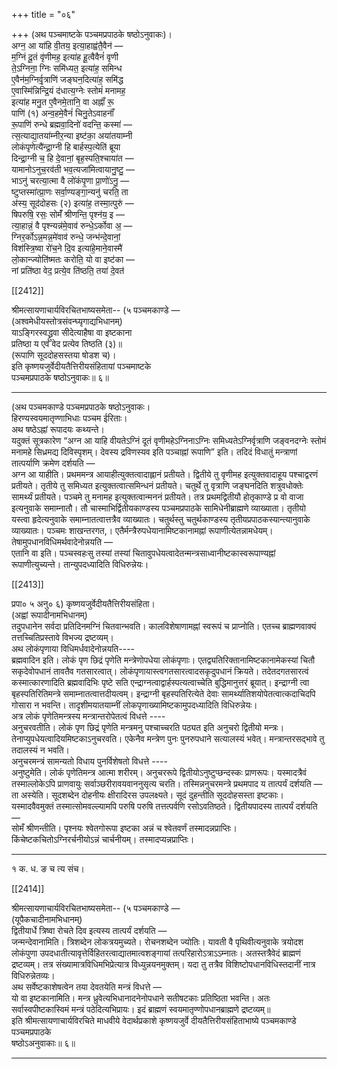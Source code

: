 +++
title = "०६"

+++
(अथ पञ्चमाष्टके पञ्चमप्रपाठके षष्ठोऽनुवाकः)।  
अग्न॒ आ या॑हि वी॒तय॒ इत्या॒हाह्व॑तै॒वैन॑ —  
म॒ग्निं दू॒तं वृ॑णीमह॒ इत्या॑ह हू॒त्वैवैनं॑ वृणी  
ते॒ऽग्निना॒ ग्निः समि॑ध्यत॒ इत्या॑ह॒ समिन्ध  
ए॒वैन॑म॒ग्निर्वृ॒त्राणि॑ जङ्घन॒दित्या॑ह॒ समि॑द्ध  
ए॒वास्मि॑न्निन्द्रि॒यं द॑धात्य॒ग्नेः स्तोमं॑ मनामह॒  
इत्या॑ह मनु॒त ए॒वैनमे॒तानि॒ वा अह्नाँ॑ रू॒  
पाणि॑ (१) अन्व॒हमे॒वैनं॑ चिनु॒तेऽवाहनाँ॑  
रू॒पाणि॑ रुन्धे ब्रह्मवा॒दिनो॑ वदन्ति॒ कस्मा॑ —  
त्स॒त्याद्या॒तया॑म्नीर॒न्या इष्ट॑का॒ अया॑तयाम्नी  
लोकंपृणेत्यै॑न्द्रा॒ग्नी हि बार्हस्प॒त्येति॑ ब्रूया  
दिन्द्रा॒ग्नी च॒ हि दे॒वानां॒ बृह॒स्पति॒श्चाया॑त —  
यामानोऽनुच॒रव॑ती भव॒त्यजा॑मित्वायानु॒ष्टु॒ —  
भाऽनु॑ चरत्या॒त्मा वै लो॑कंपृ॒णा प्रा॒णो॑ऽनु॒ —  
ष्टुप्तस्मा॑त्प्रा॒णः सर्वा॒ण्यङ्गा॒न्यनु॑ चरति॒ ता  
अ॑स्य॒ सूद॑दोहसः (२) इत्या॑ह॒ तस्मा॒त्पुरु॑ —  
षिपरुषि॒ रसः॒ सोमँ॑ श्रीणन्ति॒ पृश्न॑य॒ इ —  
त्या॒हान्नं॒ वै पृश्न्यन्न॑मे॒वाव॑ रुन्धे॒ऽर्कोवा अ॒ —  
ग्निर॒र्कोऽन्न॒मन्न॒मे॑वाव॑ रुन्धे॒ जन्भ॑न्दे॒वानां॒  
विश॑स्त्रि॒ष्वा रो॑च॒ने दि॒व इत्या॑हे॒माने॒वास्मै॑  
लो॒कान्ज्योति॑ष्मतः करोति॒ यो वा इष्ट॑का —  
नां प्रति॑ष्ठा वेद॒ प्रत्ये॒व ति॑ष्ठति॒ तया॑ दे॒वत॑

[[2412]]

श्रीमत्सायणाचार्यविरचितभाष्यसमेता-- (५ पञ्चमकाण्डे —  
(अश्वमेधीयस्तोत्रसंवन्घ्यृगाद्यभिधानम्)  
याऽङ्गिरस्वद्ध्रुवा सीदेत्याहैषा वा इष्टकाना  
प्रतिष्ठा य एवं वेद प्रत्येव तिष्ठति (३)॥  
(रूपाणि सूददोहसस्तया षोडश च)।  
इति कृष्णयजुर्वेदीयतैत्तिरीयसंहितायां पञ्चमाष्टके  
पञ्चमप्रपाठके षष्ठोऽनुवाकः॥ ६॥
___________
(अथ पञ्चमकाण्डे पञ्चमप्रपाठके षष्ठोऽनुवाकः।  
हिरण्यस्वयमातृण्णाभिधाः पञ्चम ईरिताः।  
अथ षष्ठेऽह्नां रूपादयः कथ्यन्ते।  
यदुक्तं सूत्रकारेण “अग्न आ याहि वीयतेऽग्निं दूतं वृणीमहेऽग्निनाऽग्निः समिध्यतेऽग्निर्वृत्राणि जङ्वनदग्नेः स्तोमं मनामहे सिध्रमद्य दिविस्पृशम्। देवस्य द्रविणस्यव इति पञ्चाह्नां रूपाणि” इति। तदिदं विधातुं मन्त्राणां तात्पर्याणि क्रमेण दर्शयति —  
अग्न आ याहीति। प्रथममन्त्र आयाहीत्युक्तत्वादाह्लानं प्रतीयते। द्वितीये तु वृणीमह इत्युक्तवादाहूय पश्चाद्वरणं प्रतीयते। तृतीये तु समिध्यत इत्युक्तत्वात्समिन्धनं प्रतीयते। चतुर्थे तु वृत्राणि जङ्घनदिति शत्रुवधोक्तेः सामर्थ्यं प्रतीयते। पञ्चमे तु मनामह इत्युक्तत्वान्मननं प्रतीयते। तत्र प्रथमद्वितीयौ होतृकाण्डे प्र वो वाजा इत्यनुवाके समाम्नातौ। तौ चास्माभिर्द्वितीयकाण्डस्य पञ्चमप्रपाठके सामिधेनीब्राह्मणे व्याख्याता। तृतीयो यस्त्वा हृदेत्यनुवाके समाम्नातत्वात्तत्रैव व्याख्यातः। चतुर्थस्तु चतुर्थकाण्डस्य तृतीयप्रपाठकस्यान्त्यानुवाके व्याख्यातः। पञ्चमः शाखन्तरगत,। एतैर्मन्त्रैरुपधेयानामिष्टकानामह्नां रूपाणीत्येतन्नामधेयम्। तेषामुपधानविधिमर्थवादेनोन्नयति —  
एतानि वा इति। पञ्चस्वहःसु तस्यां तस्यां चितावुपधेयत्वादेतन्मन्त्रसाध्वानीष्टकास्वरूपाण्यह्नां रूपाणीत्युच्यन्ते। तान्युपदध्यादिति विधिरुन्नेयः।

[[2413]]

प्रपा० ५ अनु० ६) कृष्णयजुर्वेदीयतैत्तिरीयसंहिता।  
(अह्वां रूपादीनामभिधानम्)  
तदुपधानेन सर्वदा प्रतिदिनमग्निं चितवान्भवति। कालविशेषाणामह्नां स्वरूपं च प्राप्नोति। एतच्च ब्राह्मणवाक्यं तत्तच्चितिप्रस्तावे विभज्य द्रष्टव्यम्।  
अथ लोकंपृणाया विधिमर्धवादेनोन्नयति----  
ब्रह्मवादिन इति। लोकं पृण छिद्रं पृणेति मन्त्रेणोपधेया लोकंपृणाः। एतद्व्यतिरिक्तानामिष्टकानामेकस्यां चितौ सकृदेवोपधानं तावतैव गतसारत्वात्। लोकंपृणायास्त्वगतसारत्वादसकृदुपधानं क्रियते। तदेतदगतसारत्वं कस्मात्कारणादिति ब्रह्मवादिभिः पृष्टे सति एन्द्राग्नत्वाद्वार्हस्पत्यत्वाच्चेति बुद्धिमानुत्तरं ब्रूयात्। इन्द्राग्नी त्वा बृहस्पतिरितिमन्त्रे समाम्नातत्वात्तदीयत्वम्। इन्द्राग्नी बृहस्पतिरित्येते देवाः सामर्थ्यातिशयोपेतत्वात्कदाचिदपि गोसारा न भवन्ति। तादृशीमयातयाम्नीं लोकपृणाख्यामिष्टकामुपदध्यादिति विधिरुन्नेयः।  
अत्र लोकं पृणेतिमन्त्रस्य मन्त्रान्तरोपेतत्वं विधत्ते ----  
अनुचरवतीति। लोकं पृण छिद्रं पृणेति मन्त्रमनु पश्चाच्चरति पठ्यत इति अनुचरो द्वितीयो मन्त्रः। तेनाप्युपधेयत्वादियमिष्टकाऽनुचरवति। एकेनैव मन्त्रेण पुनः पुनरुपधाने सत्यालस्यं भवेत्। मन्त्रान्तरसद्भावे तु तदालस्यं न भवति।  
अनुचरमन्त्रं सामन्यतो विधाय पुनर्विशेषतो विधत्ते ----  
अनुष्टुमेति। लोकं पृणेतिमन्त्र आत्मा शरीरम्। अनुचररूपे द्वितीयोऽनुष्टुप्छन्दस्कः प्राणरूपः। यस्मादत्रैवं तस्माल्लोकेऽपि प्राणवायुः सर्वाञ्छरीरावयवाननुसृत्य चरति। तस्मिन्ननुचरमन्त्रे प्रथमपाद य तात्पर्यं दर्शयति —  
ता अस्येति। सूदशब्देन दोहनीयः क्षीरादिरस उपलक्ष्यते। सूदं दुहन्तीति सूददोहसस्ता इष्टकाः। यस्मादवैवमुक्तं तस्मात्सोमवल्ल्यामपि परुषि परुषि तत्तत्पर्वणि रसोऽवतिष्ठते। द्वितीयपादस्य तात्पर्यं दर्शयति —  
सोमँ श्रीणन्तीति। पृश्नयः श्वेतगोरूपा इष्टका अन्नं च श्वेतवर्णं तस्मादन्नप्राप्तिः। किंचेष्टकचितोऽग्निरर्चनीयोऽन्नं चार्चनीयम्। तस्मादप्यन्नप्राप्तिः।
_________________________________________  
१ क. ध. ङ च त्य संच।

[[2414]]

श्रीमत्सायणाचार्यविरचितभाष्यसमेता-- (५ पञ्चमकाण्डे —  
(यूपैकचादीनामभिधानम्)  
द्वितीयार्धे त्रिष्वा रोचते दिव इत्यस्य तात्पर्यं दर्शयति —  
जन्मन्देवानामिति। त्रिशब्देन लोकत्रयमुच्यते। रोचनशब्देन ज्योतिः। यावती वै पृथिवीत्यनुवाके त्रयोदश लोकंपुणा उपदधातीत्यावृत्तेर्विहितरत्वाद्यातमात्वशङ्गायां तत्परिहारोऽत्राऽऽम्नातः। अतस्तत्रैवेदं ब्राह्मणं द्रष्टव्यम्। तत्र संख्यामात्रविधिमभिप्रेत्यात्र विध्युन्नयनमुक्तम्। यदा तु तत्रैव विशिष्टोपधानविधिस्तदानीं नात्र विधिरुन्नेतव्यः।  
अथ सर्वेष्टकाशेषत्वेन तया देवतयेति मन्त्रं विधत्ते —  
यो वा इष्टकानामिति। मन्त्र ध्रुवेत्यभिधानादनेनोपधाने सतीषटकाः प्रतिष्ठिता भवन्ति। अतः सर्वास्वपीष्टकास्विमं मन्त्रं पठेदित्यभिप्रायः। इदं ब्राह्मणं स्वयमातृण्णोपधानब्राह्मणे द्रष्टव्यम्॥  
इति श्रीमत्सायणाचार्यविरचिते माधवीये वेदार्थप्रकाशे कृष्णयजुर्वे दीयतैत्तिरीयसंहिताभाष्ये पञ्चमकाण्डे पञ्चमप्रपाठके  
षष्ठोऽअनुवाकाः॥ ६॥
___________
